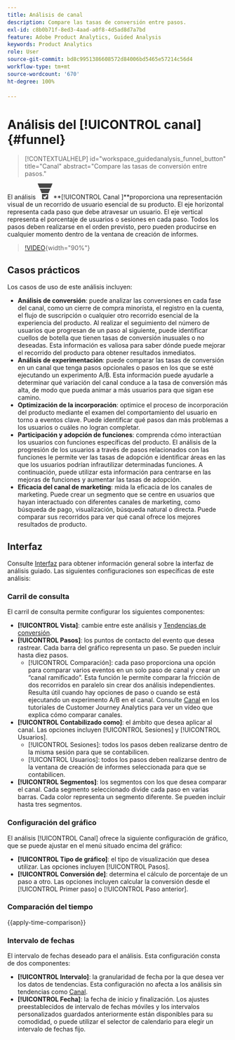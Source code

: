 ```yaml
---
title: Análisis de canal
description: Compare las tasas de conversión entre pasos.
exl-id: c8b0b71f-8ed3-4aad-a0f8-4d5ad8d7a7bd
feature: Adobe Product Analytics, Guided Analysis
keywords: Product Analytics
role: User
source-git-commit: bd8c9951386608572d84006bd5465e57214c56d4
workflow-type: tm+mt
source-wordcount: '670'
ht-degree: 100%

---
```


# Análisis del [!UICONTROL canal] {#funnel}

<!-- markdownlint-disable MD034 -->

>[!CONTEXTUALHELP]
>id="workspace_guidedanalysis_funnel_button"
>title="Canal"
>abstract="Compare las tasas de conversión entre pasos."

<!-- markdownlint-enable MD034 -->

El análisis ![Canal de conversión](/help/assets/icons/ConversionFunnel.svg)**[!UICONTROL Canal ]**proporciona una representación visual de un recorrido de usuario esencial de su producto. El eje horizontal representa cada paso que debe atravesar un usuario. El eje vertical representa el porcentaje de usuarios o sesiones en cada paso. Todos los pasos deben realizarse en el orden previsto, pero pueden producirse en cualquier momento dentro de la ventana de creación de informes.

>[!VIDEO](https://video.tv.adobe.com/v/3431275/?quality=12&learn=on&captions=spa){width="90%"}

## Casos prácticos

Los casos de uso de este análisis incluyen:

* **Análisis de conversión**: puede analizar las conversiones en cada fase del canal, como un cierre de compra minorista, el registro en la cuenta, el flujo de suscripción o cualquier otro recorrido esencial de la experiencia del producto. Al realizar el seguimiento del número de usuarios que progresan de un paso al siguiente, puede identificar cuellos de botella que tienen tasas de conversión inusuales o no deseadas. Esta información es valiosa para saber dónde puede mejorar el recorrido del producto para obtener resultados inmediatos.
* **Análisis de experimentación**: puede comparar las tasas de conversión en un canal que tenga pasos opcionales o pasos en los que se esté ejecutando un experimento A/B. Esta información puede ayudarle a determinar qué variación del canal conduce a la tasa de conversión más alta, de modo que pueda animar a más usuarios para que sigan ese camino.
* **Optimización de la incorporación**: optimice el proceso de incorporación del producto mediante el examen del comportamiento del usuario en torno a eventos clave. Puede identificar qué pasos dan más problemas a los usuarios o cuáles no logran completar.
* **Participación y adopción de funciones**: comprenda cómo interactúan los usuarios con funciones específicas del producto. El análisis de la progresión de los usuarios a través de pasos relacionados con las funciones le permite ver las tasas de adopción e identificar áreas en las que los usuarios podrían infrautilizar determinadas funciones. A continuación, puede utilizar esta información para centrarse en las mejoras de funciones y aumentar las tasas de adopción.
* **Eficacia del canal de marketing**: mida la eficacia de los canales de marketing. Puede crear un segmento que se centre en usuarios que hayan interactuado con diferentes canales de marketing, como búsqueda de pago, visualización, búsqueda natural o directa. Puede comparar sus recorridos para ver qué canal ofrece los mejores resultados de producto.

## Interfaz

Consulte [Interfaz](../overview.md#interface) para obtener información general sobre la interfaz de análisis guiado. Las siguientes configuraciones son específicas de este análisis:

### Carril de consulta

El carril de consulta permite configurar los siguientes componentes:

* **[!UICONTROL Vista]**: cambie entre este análisis y [Tendencias de conversión](conversion-trends.md).
* **[!UICONTROL Pasos]**: los puntos de contacto del evento que desea rastrear. Cada barra del gráfico representa un paso. Se pueden incluir hasta diez pasos.
   * [!UICONTROL Comparación]: cada paso proporciona una opción para comparar varios eventos en un solo paso de canal y crear un “canal ramificado”. Esta función le permite comparar la fricción de dos recorridos en paralelo sin crear dos análisis independientes. Resulta útil cuando hay opciones de paso o cuando se está ejecutando un experimento A/B en el canal. Consulte [Canal](https://experienceleague.adobe.com/es/docs/customer-journey-analytics-learn/tutorials/guided-analysis/funnel) en los tutoriales de Customer Journey Analytics para ver un vídeo que explica cómo comparar canales.
* **[!UICONTROL Contabilizado como]**: el ámbito que desea aplicar al canal. Las opciones incluyen [!UICONTROL Sesiones] y [!UICONTROL Usuarios].
   * [!UICONTROL Sesiones]: todos los pasos deben realizarse dentro de la misma sesión para que se contabilicen.
   * [!UICONTROL Usuarios]: todos los pasos deben realizarse dentro de la ventana de creación de informes seleccionada para que se contabilicen.
* **[!UICONTROL Segmentos]**: los segmentos con los que desea comparar el canal. Cada segmento seleccionado divide cada paso en varias barras. Cada color representa un segmento diferente. Se pueden incluir hasta tres segmentos.

### Configuración del gráfico

El análisis [!UICONTROL Canal] ofrece la siguiente configuración de gráfico, que se puede ajustar en el menú situado encima del gráfico:

* **[!UICONTROL Tipo de gráfico]**: el tipo de visualización que desea utilizar. Las opciones incluyen [!UICONTROL Pasos].
* **[!UICONTROL Conversión de]**: determina el cálculo de porcentaje de un paso a otro. Las opciones incluyen calcular la conversión desde el [!UICONTROL Primer paso] o [!UICONTROL Paso anterior].

### Comparación del tiempo

{{apply-time-comparison}}



### Intervalo de fechas

El intervalo de fechas deseado para el análisis. Esta configuración consta de dos componentes:

* **[!UICONTROL Intervalo]**: la granularidad de fecha por la que desea ver los datos de tendencias. Esta configuración no afecta a los análisis sin tendencias como [Canal](funnel.md).
* **[!UICONTROL Fecha]**: la fecha de inicio y finalización. Los ajustes preestablecidos de intervalo de fechas móviles y los intervalos personalizados guardados anteriormente están disponibles para su comodidad, o puede utilizar el selector de calendario para elegir un intervalo de fechas fijo.

<!--
## Example

See below for an example of the analysis.

![Funnel time compare](../assets/funnel-compare.png)

-->
